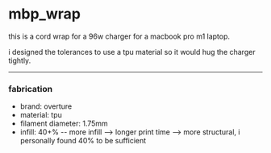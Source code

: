 # mbp_wrap

this is a cord wrap for a 96w charger for a macbook pro m1 laptop.

i designed the tolerances to use a tpu material so it would hug the charger tightly.

---

### fabrication

- brand: overture
- material: tpu
- filament diameter: 1.75mm
- infill: 40+% -- more infill --> longer print time --> more structural, i personally found 40% to be sufficient

